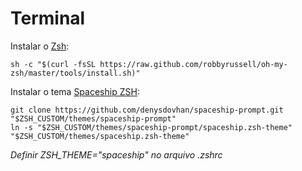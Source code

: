 # Terminal

Instalar o [Zsh](https://ohmyz.sh/): 

    sh -c "$(curl -fsSL https://raw.github.com/robbyrussell/oh-my-zsh/master/tools/install.sh)"
    
Instalar o tema [Spaceship ZSH](https://denysdovhan.com/spaceship-prompt/): 

    git clone https://github.com/denysdovhan/spaceship-prompt.git "$ZSH_CUSTOM/themes/spaceship-prompt"
    ln -s "$ZSH_CUSTOM/themes/spaceship-prompt/spaceship.zsh-theme" "$ZSH_CUSTOM/themes/spaceship.zsh-theme"
    
_Definir ZSH_THEME="spaceship" no arquivo .zshrc_

